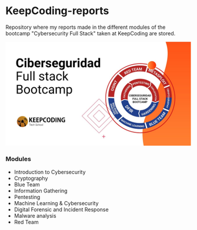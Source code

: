 # KeepCoding-reports

Repository where my reports made in the different modules of the bootcamp "Cybersecurity Full Stack" taken at KeepCoding are stored.<br>

![KP-logo](./img/kp-bcp.jpg)  

### Modules

- Introduction to Cybersecurity 
- Cryptography
- Blue Team
- Information Gathering
- Pentesting
- Machine Learning & Cybersecurity
- Digital Forensic and Incident Response
- Malware analysis
- Red Team
